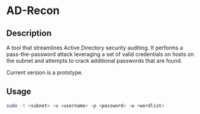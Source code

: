 # AD-Recon
## Description
A tool that streamlines Active Directory security auditing. It performs a pass-the-password attack leveraging a set of valid credentials on hosts on the subnet and attempts to crack additional passwords that are found.

Current version is a prototype.

## Usage
```bash
sudo -t <subnet> -u <username> -p <password> -w <wordlist> 
```


